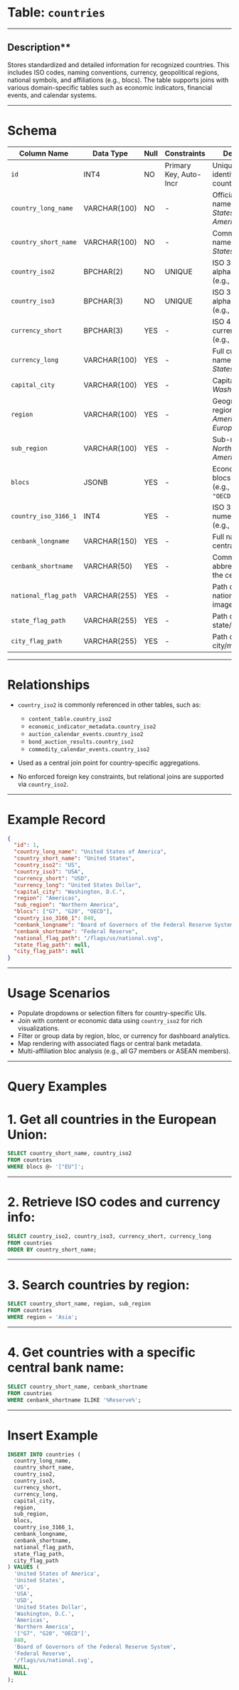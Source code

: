 # Table: `countries`

---

## Description**

Stores standardized and detailed information for recognized countries. This includes ISO codes, naming conventions, currency, geopolitical regions, national symbols, and affiliations (e.g., blocs). The table supports joins with various domain-specific tables such as economic indicators, financial events, and calendar systems.

---

# Schema

| Column Name          | Data Type    | Null | Constraints            | Description                                                |
| -------------------- | ------------ | ---- | ---------------------- | ---------------------------------------------------------- |
| `id`                 | INT4         | NO   | Primary Key, Auto-Incr | Unique internal identifier for the country                 |
| `country_long_name`  | VARCHAR(100) | NO   | -                      | Official long-form name (e.g., *United States of America*) |
| `country_short_name` | VARCHAR(100) | NO   | -                      | Common short name (e.g., *United States*)                  |
| `country_iso2`       | BPCHAR(2)    | NO   | UNIQUE                 | ISO 3166-1 alpha-2 code (e.g., *US*, *DE*)                 |
| `country_iso3`       | BPCHAR(3)    | NO   | UNIQUE                 | ISO 3166-1 alpha-3 code (e.g., *USA*, *DEU*)               |
| `currency_short`     | BPCHAR(3)    | YES  | -                      | ISO 4217 currency code (e.g., *USD*, *EUR*)                |
| `currency_long`      | VARCHAR(100) | YES  | -                      | Full currency name (e.g., *United States Dollar*)          |
| `capital_city`       | VARCHAR(100) | YES  | -                      | Capital city (e.g., *Washington, D.C.*)                    |
| `region`             | VARCHAR(100) | YES  | -                      | Geographical region (e.g., *Americas*, *Europe*)           |
| `sub_region`         | VARCHAR(100) | YES  | -                      | Sub-region (e.g., *Northern America*)                      |
| `blocs`              | JSONB        | YES  | -                      | Economic/political blocs as array (e.g., `["G7", "OECD"]`) |
| `country_iso_3166_1` | INT4         | YES  | -                      | ISO 3166-1 numeric code (e.g., *840*)                      |
| `cenbank_longname`   | VARCHAR(150) | YES  | -                      | Full name of the central bank                              |
| `cenbank_shortname`  | VARCHAR(50)  | YES  | -                      | Common name or abbreviation of the central bank            |
| `national_flag_path` | VARCHAR(255) | YES  | -                      | Path or URL to national flag image                         |
| `state_flag_path`    | VARCHAR(255) | YES  | -                      | Path or URL to state/regional flag                         |
| `city_flag_path`     | VARCHAR(255) | YES  | -                      | Path or URL to city/municipal flag                         |

---

# Relationships

* `country_iso2` is commonly referenced in other tables, such as:

  * `content_table.country_iso2`
  * `economic_indicator_metadata.country_iso2`
  * `auction_calendar_events.country_iso2`
  * `bond_auction_results.country_iso2`
  * `commodity_calendar_events.country_iso2`
* Used as a central join point for country-specific aggregations.
* No enforced foreign key constraints, but relational joins are supported via `country_iso2`.

---

# Example Record

```json
{
  "id": 1,
  "country_long_name": "United States of America",
  "country_short_name": "United States",
  "country_iso2": "US",
  "country_iso3": "USA",
  "currency_short": "USD",
  "currency_long": "United States Dollar",
  "capital_city": "Washington, D.C.",
  "region": "Americas",
  "sub_region": "Northern America",
  "blocs": ["G7", "G20", "OECD"],
  "country_iso_3166_1": 840,
  "cenbank_longname": "Board of Governors of the Federal Reserve System",
  "cenbank_shortname": "Federal Reserve",
  "national_flag_path": "/flags/us/national.svg",
  "state_flag_path": null,
  "city_flag_path": null
}
```

---

# Usage Scenarios

* Populate dropdowns or selection filters for country-specific UIs.
* Join with content or economic data using `country_iso2` for rich visualizations.
* Filter or group data by region, bloc, or currency for dashboard analytics.
* Map rendering with associated flags or central bank metadata.
* Multi-affiliation bloc analysis (e.g., all G7 members or ASEAN members).

---

# Query Examples

# 1. Get all countries in the European Union:

```sql
SELECT country_short_name, country_iso2
FROM countries
WHERE blocs @> '["EU"]';
```

---

# 2. Retrieve ISO codes and currency info:

```sql
SELECT country_iso2, country_iso3, currency_short, currency_long
FROM countries
ORDER BY country_short_name;
```

---

# 3. Search countries by region:

```sql
SELECT country_short_name, region, sub_region
FROM countries
WHERE region = 'Asia';
```

---

# 4. Get countries with a specific central bank name:

```sql
SELECT country_short_name, cenbank_shortname
FROM countries
WHERE cenbank_shortname ILIKE '%Reserve%';
```

---

# Insert Example

```sql
INSERT INTO countries (
  country_long_name,
  country_short_name,
  country_iso2,
  country_iso3,
  currency_short,
  currency_long,
  capital_city,
  region,
  sub_region,
  blocs,
  country_iso_3166_1,
  cenbank_longname,
  cenbank_shortname,
  national_flag_path,
  state_flag_path,
  city_flag_path
) VALUES (
  'United States of America',
  'United States',
  'US',
  'USA',
  'USD',
  'United States Dollar',
  'Washington, D.C.',
  'Americas',
  'Northern America',
  '["G7", "G20", "OECD"]',
  840,
  'Board of Governors of the Federal Reserve System',
  'Federal Reserve',
  '/flags/us/national.svg',
  NULL,
  NULL
);
```